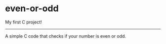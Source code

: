 # even-or-odd
<p>My first C project!<p>
<hr>
<p>A simple C code that checks if your number is even or odd.</p>

